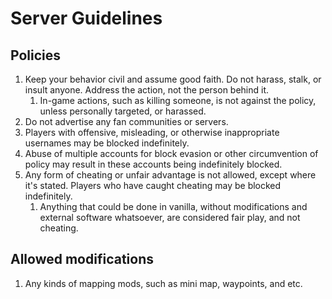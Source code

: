 # Server Guidelines
## Policies
1. Keep your behavior civil and assume good faith. Do not harass, stalk, or insult anyone. Address the action, not the person behind it.
    1. In-game actions, such as killing someone, is not against the policy, unless personally targeted, or harassed.
3. Do not advertise any fan communities or servers.
4. Players with offensive, misleading, or otherwise inappropriate usernames may be blocked indefinitely.
5. Abuse of multiple accounts for block evasion or other circumvention of policy may result in these accounts being indefinitely blocked.
6. Any form of cheating or unfair advantage is not allowed, except where it's stated. Players who have caught cheating may be blocked indefinitely.
    1. Anything that could be done in vanilla, without modifications and external software whatsoever, are considered fair play, and not cheating.

## Allowed modifications
1. Any kinds of mapping mods, such as mini map, waypoints, and etc.
